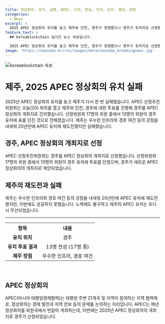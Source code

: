 ```yaml
---
title: 정상회의, 유치, 실패, APEC, 사건, 현실, 지식, 논의, 결과, 전망
categories:
  - News
excerpt: >
  2025 APEC 정상회의 유치를 놓고 제주와 인천, 경주가 경쟁했으나 경주가 유치지로 선정됐다. 선정위원회 17명 중 13명이 경주를 지지했고, 제주는 20년만에 다시 유치에 도전했지만 실패했다. 제주는 인프라와 경호 여건 등을 내세웠으나 미치지 못했다. 해당 결정은 한국 정치와 경제에 큰 영향을 미칠 것으로 예상된다.
feature_text: >
  ## koreablockchain 실시간 뉴스 속보입니다.

  2025 APEC 정상회의 유치를 놓고 제주와 인천, 경주가 경쟁했으나 경주가 유치지로 선정됐다. 선정위원회 17명 중 13명이 경주를 지지했고, 제주는 20년만에 다시 유치에 도전했지만 실패했다. 제주는 인프라와 경호 여건 등을 내세웠으나 미치지 못했다. 해당 결정은 한국 정치와 경제에 큰 영향을 미칠 것으로 예상된다.
image: 'https://newsdao.kr/res/images/meta/newsdao_breakingnews.jpg'
---
```


<p><img src="https://newsdao.kr/res/images/meta/newsdao_breakingnews.jpg" alt="koreablockchain 속보" /></p>

<h1>제주, 2025 APEC 정상회의 유치 실패</h1>

<p data-ke-size="size16">2025년 APEC 정상회의 유치를 놓고 제주가 다시 한 번 실패했습니다. APEC 선정추진위원회는 오늘(20) 회의를 열고 제주와 인천, 경주에 대한 투표를 진행해 경주를 APEC 정상회의 개최지로 건의했습니다. 선정위원회 17명의 위원 중에서 13명의 위원이 경주 유치에 표를 던진 것으로 전해졌습니다. 제주는 우수한 인프라와 경호 여건 등의 강점을 내세워 20년만에 APEC 유치에 재도전했지만 실패했습니다.</p>

<h2 data-ke-size="size26">경주, APEC 정상회의 개최지로 선정</h2>

<p data-ke-size="size16">APEC 선정추진위원회는 경주를 APEC 정상회의 개최지로 선정했습니다. 선정위원회 17명의 위원 중에서 13명의 위원이 경주 유치에 투표를 던졌으며, 경주가 새로운 APEC 정상회의의 개최지로 제안되었습니다.</p>

<h2 data-ke-size="size26">제주의 재도전과 실패</h2>

<p data-ke-size="size16">제주는 우수한 인프라와 경호 여건 등의 강점을 내세워 20년만에 APEC 유치에 재도전했지만, 이번에도 성공하지 못했습니다. 노력에도 불구하고 제주의 APEC 유치는 또다시 무산되었습니다.</p>

<hr>

<table>
  <tr>
    <th>항목</th>
    <th>내용</th>
  </tr>
  <tr>
    <td style="text-align: center; height: 17px;"><b>유치 위치</b></td>
    <td style="text-align: center; height: 17px;">경주</td>
  </tr>
  <tr>
    <td style="text-align: center; height: 17px;"><b>유치 투표 결과</b></td>
    <td style="text-align: center; height: 17px;">13명 찬성 (17명 중)</td>
  </tr>
  <tr>
    <td style="text-align: center; height: 17px;"><b>제주 장점</b></td>
    <td style="text-align: center; height: 17px;">우수한 인프라, 경호 여건</td>
  </tr>
</table>

<p data-ke-size="size16">&nbsp;</p>

<h2 data-ke-size="size26">APEC 정상회의</h2>

<p data-ke-size="size16">APEC(아시아 태평양경제협력)는 태평양 주변 21개국 및 지역이 참여하는 지역 협력체로, 정상회의는 경제 발전과 지역 안보 등의 문제를 논의하는 자리입니다. APEC는 매년 정상회의를 회원국에서 번갈아 개최하는데, 이번에는 2025년 APEC 정상회의의 개최지로 경주가 선정되었습니다.</p>

